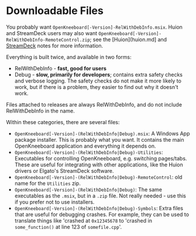 # Downloadable Files

You probably want `OpenKneeboard[-Version]-RelWithDebInfo.msix`. Huion and StreamDeck users may also want `OpenKneeboard[-Version]-RelWithDebInfo-RemoteControl.zip`; see the [Huion](huion.md] and [StreamDeck](streamdeck.md) notes for more information.

Everything is built twice, and available in two forms:

* RelWithDebInfo - **fast, good for users**
* Debug - **slow, primarily for developers**; contains extra safety checks and verbose logging. The safety checks do not make it more likely to work, but if there is a problem, they easier to find out why it doesn't work.

Files attached to releases are always RelWithDebInfo, and do not include RelWithDebInfo in the name.

Within these categories, there are several files:
* `OpenKneeboard[-Version]-(RelWithDebInfo|Debug).msix`: A Windows App package installer. This is probably what you want. It contains the main OpenKneeboard application and everything it depends on.
* `OpenKneeboard[-Version]-(RelWithDebInfo|Debug)-Utilities`: Executables for controlling OpenKneeboard, e.g. switching pages/tabs. These are useful for integrating with other applications, like the Huion drivers or Elgato's StreamDeck software.
* `OpenKneeboard[-Version]-(RelWithDebInfo|Debug)-RemoteControl`: old name for the `Utilities` zip.
* `OpenKneeboard[-Version]-(RelWithDebInfo|Debug)`: The same executables as the `.msix`, but in a `.zip` file. Not really needed - use this if you prefer not to use installers.
* `OpenKneeboard[-Version]-(RelWithDebInfo|Debug)-Symbols`: Extra files that are useful for debugging crashes. For example, they can be used to translate things like 'crashed at `0x12345678` to 'crashed in `some_function()` at line 123 of `somefile.cpp`'.
